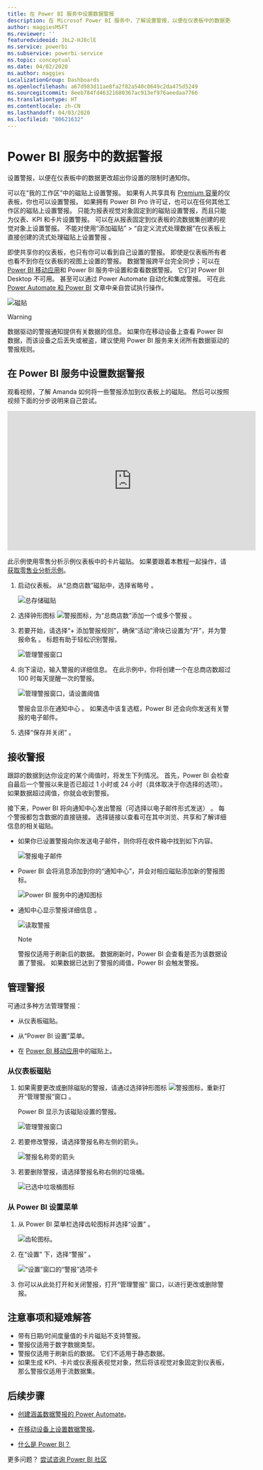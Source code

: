 ```yaml
---
title: 在 Power BI 服务中设置数据警报
description: 在 Microsof Power BI 服务中，了解设置警报，以便在仪表板中的数据更改超出你设置的限制时通知你。
author: maggiesMSFT
ms.reviewer: ''
featuredvideoid: JbL2-HJ8clE
ms.service: powerbi
ms.subservice: powerbi-service
ms.topic: conceptual
ms.date: 04/02/2020
ms.author: maggies
LocalizationGroup: Dashboards
ms.openlocfilehash: a67d983d11ae8fa2f82a540c0649c2da475d5249
ms.sourcegitcommit: 8eeb784fd46321680367ac913ef976aeedaa7766
ms.translationtype: HT
ms.contentlocale: zh-CN
ms.lasthandoff: 04/03/2020
ms.locfileid: "80621632"
---
```

# <a name="data-alerts-in-the-power-bi-service"></a>Power BI 服务中的数据警报

设置警报，以便在仪表板中的数据更改超出你设置的限制时通知你。

可以在“我的工作区”中的磁贴上设置警报。 如果有人共享具有 [Premium 容量](service-premium-what-is.md)的仪表板，你也可以设置警报。 如果拥有 Power BI Pro 许可证，也可以在任何其他工作区的磁贴上设置警报。 只能为报表视觉对象固定到的磁贴设置警报，而且只能为仪表、KPI 和卡片设置警报。 可以在从报表固定到仪表板的流数据集创建的视觉对象上设置警报。 不能对使用“添加磁贴” > “自定义流式处理数据”在仪表板上直接创建的流式处理磁贴上设置警报   。

即使共享你的仪表板，也只有你可以看到自己设置的警报。 即使是仪表板所有者也看不到你在仪表板的视图上设置的警报。 数据警报跨平台完全同步；可以在 [Power BI 移动应用](consumer/mobile/mobile-set-data-alerts-in-the-mobile-apps.md)和 Power BI 服务中设置和查看数据警报。 它们对 Power BI Desktop 不可用。 甚至可以通过 Power Automate 自动化和集成警报。 可在此 [Power Automate 和 Power BI](service-flow-integration.md) 文章中亲自尝试执行操作。

![磁贴](media/service-set-data-alerts/powerbi-alert-types-new.png)

> [!WARNING]
> 数据驱动的警报通知提供有关数据的信息。 如果你在移动设备上查看 Power BI 数据，而该设备之后丢失或被盗，建议使用 Power BI 服务来关闭所有数据驱动的警报规则。

## <a name="set-data-alerts-in-the-power-bi-service"></a>在 Power BI 服务中设置数据警报

观看视频，了解 Amanda 如何将一些警报添加到仪表板上的磁贴。 然后可以按照视频下面的分步说明来自己尝试。

<iframe width="560" height="315" src="https://www.youtube.com/embed/JbL2-HJ8clE" frameborder="0" allowfullscreen></iframe>

此示例使用零售分析示例仪表板中的卡片磁贴。 如果要跟着本教程一起操作，请[获取零售业分析示例](sample-retail-analysis.md#get-the-content-pack-for-this-sample)。

1. 启动仪表板。 从“总商店数”磁贴中，选择省略号  。

   ![总存储磁贴](media/service-set-data-alerts/powerbi-card.png)

1. 选择钟形图标 ![警报图标](media/service-set-data-alerts/power-bi-bell-icon.png)，为“总商店数”添加一个或多个警报  。

1. 若要开始，请选择“+ 添加警报规则”，确保“活动”滑块已设置为“开”，并为警报命名    。 标题有助于轻松识别警报。

   ![管理警报窗口](media/service-set-data-alerts/powerbi-alert-title.png)

1. 向下滚动，输入警报的详细信息。  在此示例中，你将创建一个在总商店数超过 100 时每天提醒一次的警报。

   ![管理警报窗口，请设置阈值](media/service-set-data-alerts/power-bi-set-alert-details.png)

    警报会显示在通知中心  。 如果选中该复选框，Power BI 还会向你发送有关警报的电子邮件。

1. 选择“保存并关闭”  。

## <a name="receiving-alerts"></a>接收警报

跟踪的数据到达你设定的某个阈值时，将发生下列情况。 首先，Power BI 会检查自最后一个警报以来是否已超过 1 小时或 24 小时（具体取决于你选择的选项）。 如果数据超过阈值，你就会收到警报。

接下来，Power BI 将向通知中心发出警报（可选择以电子邮件形式发送）  。 每个警报都包含数据的直接链接。 选择链接以查看可在其中浏览、共享和了解详细信息的相关磁贴。  

* 如果你已设置警报向你发送电子邮件，则你将在收件箱中找到如下内容。

   ![警报电子邮件](media/service-set-data-alerts/powerbi-alerts-email.png)

* Power BI 会将消息添加到你的“通知中心”，并会对相应磁贴添加新的警报图标。 

   ![Power BI 服务中的通知图标](media/service-set-data-alerts/powerbi-alert-notifications.png)

* 通知中心显示警报详细信息  。

    ![读取警报](media/service-set-data-alerts/powerbi-alert-notification.png)

   > [!NOTE]
   > 警报仅适用于刷新后的数据。 数据刷新时，Power BI 会查看是否为该数据设置了警报。 如果数据已达到了警报的阈值，Power BI 会触发警报。

## <a name="managing-alerts"></a>管理警报

可通过多种方法管理警报：

* 从仪表板磁贴。

* 从“Power BI 设置”菜单。

* 在 [Power BI 移动应用](consumer/mobile/mobile-set-data-alerts-in-the-mobile-apps.md)中的磁贴上。

### <a name="from-the-dashboard-tile"></a>从仪表板磁贴

1. 如果需要更改或删除磁贴的警报，请通过选择钟形图标 ![警报图标](media/service-set-data-alerts/power-bi-bell-icon.png)，重新打开“管理警报”窗口  。

    Power BI 显示为该磁贴设置的警报。

    ![管理警报窗口](media/service-set-data-alerts/powerbi-see-alerts.png)

1. 若要修改警报，请选择警报名称左侧的箭头。

    ![警报名称旁的箭头](media/service-set-data-alerts/powerbi-see-alerts-arrow.png)

1. 若要删除警报，请选择警报名称右侧的垃圾桶。

      ![已选中垃圾桶图标](media/service-set-data-alerts/powerbi-see-alerts-delete.png)

### <a name="from-the-power-bi-settings-menu"></a>从 Power BI 设置菜单

1. 从 Power BI 菜单栏选择齿轮图标并选择“设置”  。

    ![齿轮图标](media/service-set-data-alerts/powerbi-gear-icon.png)。

1. 在“设置”  下，选择“警报”  。

    ![“设置”窗口的“警报”选项卡](media/service-set-data-alerts/powerbi-alert-settings.png)

1. 你可以从此处打开和关闭警报，打开“管理警报”  窗口，以进行更改或删除警报。

## <a name="considerations-and-troubleshooting"></a>注意事项和疑难解答

* 带有日期/时间度量值的卡片磁贴不支持警报。
* 警报仅适用于数字数据类型。
* 警报仅适用于刷新后的数据。 它们不适用于静态数据。
* 如果生成 KPI、卡片或仪表报表视觉对象，然后将该视觉对象固定到仪表板，那么警报仅适用于流数据集。


## <a name="next-steps"></a>后续步骤

* [创建涵盖数据警报的 Power Automate](service-flow-integration.md)。

* [在移动设备上设置数据警报](consumer/mobile/mobile-set-data-alerts-in-the-mobile-apps.md)。

* [什么是 Power BI？](fundamentals/power-bi-overview.md)

更多问题？ [尝试咨询 Power BI 社区](https://community.powerbi.com/)
